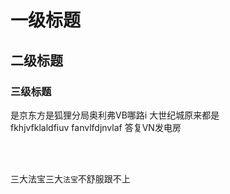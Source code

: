 # 一级标题
## 二级标题
### 三级标题

是京东方是狐狸分局奥利弗VB哪路i
大世纪城原来都是<br>
fkhjvfklaldfiuv
fanvlfdjnvlaf
答复VN发电房

<br><br>

三大法宝三大`法宝`不舒服跟不上
